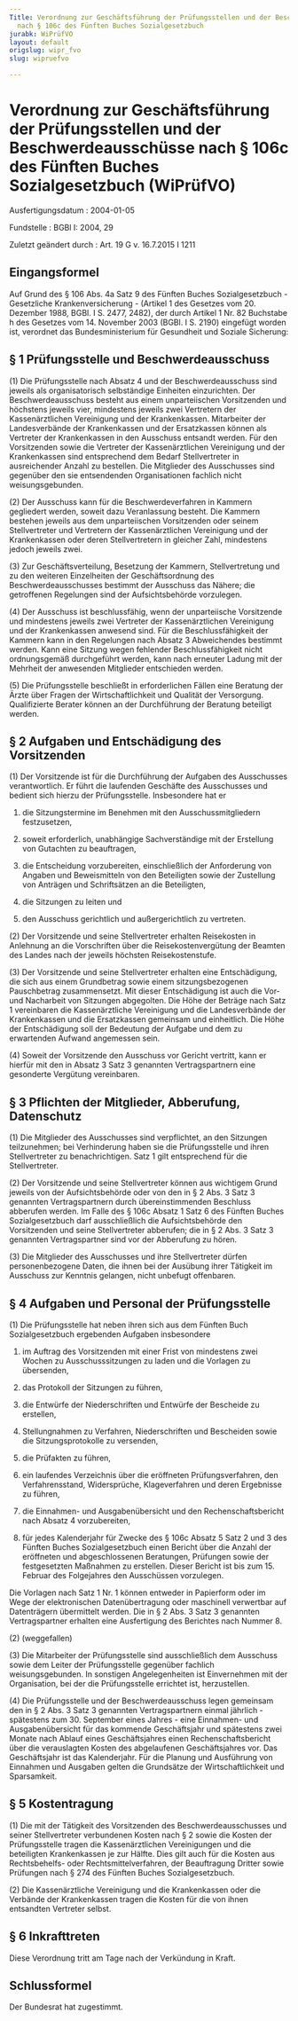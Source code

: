 ```yaml
---
Title: Verordnung zur Geschäftsführung der Prüfungsstellen und der Beschwerdeausschüsse
  nach § 106c des Fünften Buches Sozialgesetzbuch
jurabk: WiPrüfVO
layout: default
origslug: wipr_fvo
slug: wipruefvo

---
```


# Verordnung zur Geschäftsführung der Prüfungsstellen und der Beschwerdeausschüsse nach § 106c des Fünften Buches Sozialgesetzbuch (WiPrüfVO)

Ausfertigungsdatum
:   2004-01-05

Fundstelle
:   BGBl I: 2004, 29

Zuletzt geändert durch
:   Art. 19 G v. 16.7.2015 I 1211


## Eingangsformel

Auf Grund des § 106 Abs. 4a Satz 9 des Fünften Buches Sozialgesetzbuch - Gesetzliche Krankenversicherung - (Artikel 1 des Gesetzes vom 20. Dezember 1988, BGBl. I S. 2477, 2482), der durch Artikel 1 Nr. 82 Buchstabe h des Gesetzes vom 14. November 2003 (BGBl. I S. 2190) eingefügt worden ist, verordnet das Bundesministerium für Gesundheit und Soziale Sicherung:


## § 1 Prüfungsstelle und Beschwerdeausschuss

(1) Die Prüfungsstelle nach Absatz 4 und der Beschwerdeausschuss sind jeweils als organisatorisch selbständige Einheiten einzurichten. Der Beschwerdeausschuss besteht aus einem unparteiischen Vorsitzenden und höchstens jeweils vier, mindestens jeweils zwei Vertretern der Kassenärztlichen Vereinigung und der Krankenkassen. Mitarbeiter der Landesverbände der Krankenkassen und der Ersatzkassen können als Vertreter der Krankenkassen in den Ausschuss entsandt werden. Für den Vorsitzenden sowie die Vertreter der Kassenärztlichen Vereinigung und der Krankenkassen sind entsprechend dem Bedarf Stellvertreter in ausreichender Anzahl zu bestellen. Die Mitglieder des Ausschusses sind gegenüber den sie entsendenden Organisationen fachlich nicht weisungsgebunden.

(2) Der Ausschuss kann für die Beschwerdeverfahren in Kammern gegliedert werden, soweit dazu Veranlassung besteht. Die Kammern bestehen jeweils aus dem unparteiischen Vorsitzenden oder seinem Stellvertreter und Vertretern der Kassenärztlichen Vereinigung und der Krankenkassen oder deren Stellvertretern in gleicher Zahl, mindestens jedoch jeweils zwei.

(3) Zur Geschäftsverteilung, Besetzung der Kammern, Stellvertretung und zu den weiteren Einzelheiten der Geschäftsordnung des Beschwerdeausschusses bestimmt der Ausschuss das Nähere; die getroffenen Regelungen sind der Aufsichtsbehörde vorzulegen.

(4) Der Ausschuss ist beschlussfähig, wenn der unparteiische Vorsitzende und mindestens jeweils zwei Vertreter der Kassenärztlichen Vereinigung und der Krankenkassen anwesend sind. Für die Beschlussfähigkeit der Kammern kann in den Regelungen nach Absatz 3 Abweichendes bestimmt werden. Kann eine Sitzung wegen fehlender Beschlussfähigkeit nicht ordnungsgemäß durchgeführt werden, kann nach erneuter Ladung mit der Mehrheit der anwesenden Mitglieder entschieden werden.

(5) Die Prüfungsstelle beschließt in erforderlichen Fällen eine Beratung der Ärzte über Fragen der Wirtschaftlichkeit und Qualität der Versorgung. Qualifizierte Berater können an der Durchführung der Beratung beteiligt werden.


## § 2 Aufgaben und Entschädigung des Vorsitzenden

(1) Der Vorsitzende ist für die Durchführung der Aufgaben des Ausschusses verantwortlich. Er führt die laufenden Geschäfte des Ausschusses und bedient sich hierzu der Prüfungsstelle. Insbesondere hat er

1.  die Sitzungstermine im Benehmen mit den Ausschussmitgliedern festzusetzen,


2.  soweit erforderlich, unabhängige Sachverständige mit der Erstellung von Gutachten zu beauftragen,


3.  die Entscheidung vorzubereiten, einschließlich der Anforderung von Angaben und Beweismitteln von den Beteiligten sowie der Zustellung von Anträgen und Schriftsätzen an die Beteiligten,


4.  die Sitzungen zu leiten und


5.  den Ausschuss gerichtlich und außergerichtlich zu vertreten.




(2) Der Vorsitzende und seine Stellvertreter erhalten Reisekosten in Anlehnung an die Vorschriften über die Reisekostenvergütung der Beamten des Landes nach der jeweils höchsten Reisekostenstufe.

(3) Der Vorsitzende und seine Stellvertreter erhalten eine Entschädigung, die sich aus einem Grundbetrag sowie einem sitzungsbezogenen Pauschbetrag zusammensetzt. Mit dieser Entschädigung ist auch die Vor- und Nacharbeit von Sitzungen abgegolten. Die Höhe der Beträge nach Satz 1 vereinbaren die Kassenärztliche Vereinigung und die Landesverbände der Krankenkassen und die Ersatzkassen gemeinsam und einheitlich. Die Höhe der Entschädigung soll der Bedeutung der Aufgabe und dem zu erwartenden Aufwand angemessen sein.

(4) Soweit der Vorsitzende den Ausschuss vor Gericht vertritt, kann er hierfür mit den in Absatz 3 Satz 3 genannten Vertragspartnern eine gesonderte Vergütung vereinbaren.


## § 3 Pflichten der Mitglieder, Abberufung, Datenschutz

(1) Die Mitglieder des Ausschusses sind verpflichtet, an den Sitzungen teilzunehmen; bei Verhinderung haben sie die Prüfungsstelle und ihren Stellvertreter zu benachrichtigen. Satz 1 gilt entsprechend für die Stellvertreter.

(2) Der Vorsitzende und seine Stellvertreter können aus wichtigem Grund jeweils von der Aufsichtsbehörde oder von den in § 2 Abs. 3 Satz 3 genannten Vertragspartnern durch übereinstimmenden Beschluss abberufen werden. Im Falle des § 106c Absatz 1 Satz 6 des Fünften Buches Sozialgesetzbuch darf ausschließlich die Aufsichtsbehörde den Vorsitzenden und seine Stellvertreter abberufen; die in § 2 Abs. 3 Satz 3 genannten Vertragspartner sind vor der Abberufung zu hören.

(3) Die Mitglieder des Ausschusses und ihre Stellvertreter dürfen personenbezogene Daten, die ihnen bei der Ausübung ihrer Tätigkeit im Ausschuss zur Kenntnis gelangen, nicht unbefugt offenbaren.


## § 4 Aufgaben und Personal der Prüfungsstelle

(1) Die Prüfungsstelle hat neben ihren sich aus dem Fünften Buch Sozialgesetzbuch ergebenden Aufgaben insbesondere

1.  im Auftrag des Vorsitzenden mit einer Frist von mindestens zwei Wochen zu Ausschusssitzungen zu laden und die Vorlagen zu übersenden,


2.  das Protokoll der Sitzungen zu führen,


3.  die Entwürfe der Niederschriften und Entwürfe der Bescheide zu erstellen,


4.  Stellungnahmen zu Verfahren, Niederschriften und Bescheiden sowie die Sitzungsprotokolle zu versenden,


5.  die Prüfakten zu führen,


6.  ein laufendes Verzeichnis über die eröffneten Prüfungsverfahren, den Verfahrensstand, Widersprüche, Klageverfahren und deren Ergebnisse zu führen,


7.  die Einnahmen- und Ausgabenübersicht und den Rechenschaftsbericht nach Absatz 4 vorzubereiten,


8.  für jedes Kalenderjahr für Zwecke des § 106c Absatz 5 Satz 2 und 3 des Fünften Buches Sozialgesetzbuch einen Bericht über die Anzahl der eröffneten und abgeschlossenen Beratungen, Prüfungen sowie der festgesetzten Maßnahmen zu erstellen. Dieser Bericht ist bis zum 15. Februar des Folgejahres den Ausschüssen vorzulegen.



Die Vorlagen nach Satz 1 Nr. 1 können entweder in Papierform oder im Wege der elektronischen Datenübertragung oder maschinell verwertbar auf Datenträgern übermittelt werden. Die in § 2 Abs. 3 Satz 3 genannten Vertragspartner erhalten eine Ausfertigung des Berichtes nach Nummer 8.

(2) (weggefallen)

(3) Die Mitarbeiter der Prüfungsstelle sind ausschließlich dem Ausschuss sowie dem Leiter der Prüfungsstelle gegenüber fachlich weisungsgebunden. In sonstigen Angelegenheiten ist Einvernehmen mit der Organisation, bei der die Prüfungsstelle errichtet ist, herzustellen.

(4) Die Prüfungsstelle und der Beschwerdeausschuss legen gemeinsam den in § 2 Abs. 3 Satz 3 genannten Vertragspartnern einmal jährlich - spätestens zum 30. September eines Jahres - eine Einnahmen- und Ausgabenübersicht für das kommende Geschäftsjahr und spätestens zwei Monate nach Ablauf eines Geschäftsjahres einen Rechenschaftsbericht über die verauslagten Kosten des abgelaufenen Geschäftsjahres vor. Das Geschäftsjahr ist das Kalenderjahr. Für die Planung und Ausführung von Einnahmen und Ausgaben gelten die Grundsätze der Wirtschaftlichkeit und Sparsamkeit.


## § 5 Kostentragung

(1) Die mit der Tätigkeit des Vorsitzenden des Beschwerdeausschusses und seiner Stellvertreter verbundenen Kosten nach § 2 sowie die Kosten der Prüfungsstelle tragen die Kassenärztlichen Vereinigungen und die beteiligten Krankenkassen je zur Hälfte. Dies gilt auch für die Kosten aus Rechtsbehelfs- oder Rechtsmittelverfahren, der Beauftragung Dritter sowie Prüfungen nach § 274 des Fünften Buches Sozialgesetzbuch.

(2) Die Kassenärztliche Vereinigung und die Krankenkassen oder die Verbände der Krankenkassen tragen die Kosten für die von ihnen entsandten Vertreter selbst.


## § 6 Inkrafttreten

Diese Verordnung tritt am Tage nach der Verkündung in Kraft.


## Schlussformel

Der Bundesrat hat zugestimmt.

